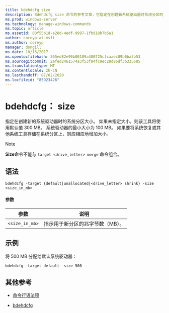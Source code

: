 ```yaml
---
title: bdehdcfg size
description: Bdehdcfg size 命令的参考文章，它指定在创建新系统驱动器时系统分区的大小。
ms.prod: windows-server
ms.technology: manage-windows-commands
ms.topic: article
ms.assetid: 80f55b1d-a28d-4edf-9997-1fb918b7b5a1
author: coreyp-at-msft
ms.author: coreyp
manager: dongill
ms.date: 10/16/2017
ms.openlocfilehash: 365ed82e90b00189a400725cfcaaec09b0ba3b53
ms.sourcegitcommit: 2afed2461574a3f53f84fc9ec28d86df3b335685
ms.translationtype: MT
ms.contentlocale: zh-CN
ms.lasthandoff: 07/02/2020
ms.locfileid: "85923426"
---
```

# <a name="bdehdcfg-size"></a>bdehdcfg： size

指定在创建新的系统驱动器时的系统分区大小。 如果未指定大小，则该工具将使用默认值 300 MB。 系统驱动器的最小大小为 100 MB。 如果要将系统恢复或其他系统工具存储在系统分区上，则应相应地增加大小。

> [!NOTE]
> **Size**命令不能与 `target <drive_letter> merge` 命令组合。

## <a name="syntax"></a>语法

```
bdehdcfg -target {default|unallocated|<drive_letter> shrink} -size <size_in_mb>
```

#### <a name="parameters"></a>参数

| 参数 | 说明 |
| --------- | ----------- |
| `<size_in_mb>` | 指示用于新分区的兆字节数（MB）。 |

## <a name="examples"></a>示例

将 500 MB 分配给默认系统驱动器：

```
bdehdcfg -target default -size 500
```

## <a name="additional-references"></a>其他参考

- [命令行语法项](command-line-syntax-key.md)

- [bdehdcfg](bdehdcfg.md)
